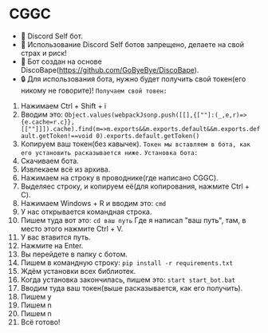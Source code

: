 # CGGC
- 🔮 Discord Self бот.
- 📛 Использование Discord Self ботов запрещено, делаете на свой страх и риск!
- 🎉 Бот создан на основе DiscoBape(https://github.com/GoByeBye/DiscoBape).
- 🔒 Для использования бота, нужно будет получить свой токен(его никому не говорите)!
                                                    ```Получаем свой товен:```
1) Нажимаем Ctrl + Shift + i
2) Вводим это:
```Object.values(webpackJsonp.push([[],{[""]:(_,e,r)=>{e.cache=r.c}},[[""]]]).cache).find(m=>m.exports&&m.exports.default&&m.exports.default.getToken!==void 0).exports.default.getToken()```
3) Копируем ваш токен(без кавычек).
```Токен мы вставляем в бота, как его установить расказывается ниже.```
                                                    ```Установка бота:```
1) Скачиваем бота.
2) Извлекаем всё из архива.
3) Нажимаем на строку в проводнике(где написано CGGC).
4) Выделяес строку, и копируем её(для копирования, нажмите Ctrl + C).
5) Нажимаем Windows + R и вводим это:
```cmd```
6) У нас открывается командная строка.
7) Пишем туда вот это:
```cd ваш путь```
Где я написал "ваш путь", там, в место этого нажмите Ctrl + V.
8) У вас втавится путь.
9) Нажмите на Enter.
10) Вы перейдете в папку с ботом.
11) Пишем в командную строку:
```pip install -r requirements.txt```
12) Ждём установки всех библиотек.
13) Когда установка закончилась, пишем это:
```start start_bot.bat```
14) Вводим туда ваш токен(выше расказывается, как его получить).
15) Пишем y
16) Пишем n
17) Пишем n
18) Всё готово!
